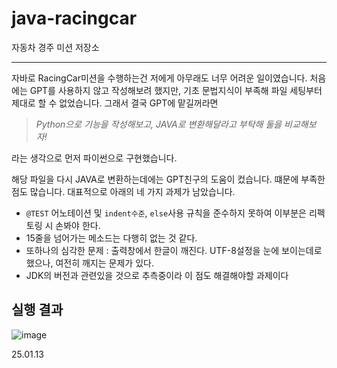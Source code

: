 # java-racingcar
자동차 경주 미션 저장소

---
자바로 RacingCar미션을 수행하는건 저에게 아무래도 너무 어려운 일이였습니다.
처음에는 GPT를 사용하지 않고 작성해보려 했지만, 기초 문법지식이 부족해 파일 세팅부터 제대로 할 수 없었습니다. 
그래서 결국 GPT에 맡길꺼라면
>_Python으로 기능을 작성해보고, JAVA로 변환해달라고 부탁해 둘을 비교해보자!_

라는 생각으로 먼저 파이썬으로 구현했습니다.

해당 파일을 다시 JAVA로 변환하는데에는 GPT친구의 도움이 컸습니다. 
떄문에 부족한 점도 많습니다. 대표적으로 아래의 네 가지 과제가 남았습니다. 

- `@TEST` 어노테이션 및 `indent수준`, `else`사용 규칙을 준수하지 못하여 이부분은 리펙토링 시 손봐야 한다.
- 15줄을 넘어가는 메소드는 다행히 없는 것 같다.
- 또하나의 심각한 문제 : 출력창에서 한글이 깨진다. UTF-8설정을 눈에 보이는데로 했으나, 여전히 깨지는 문제가 있다.
- JDK의 버전과 관련있을 것으로 추측중이라 이 점도 해결해야할 과제이다

## 실행 결과
![image](https://github.com/user-attachments/assets/8cf3435c-5d8e-4859-84ee-49f5e049aa27)

25.01.13
